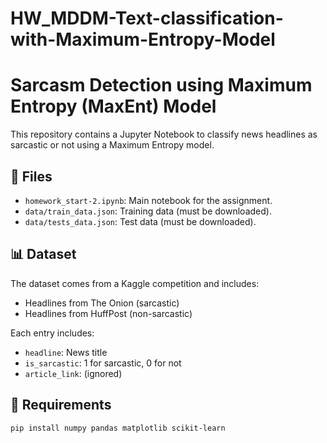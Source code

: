 # HW_MDDM-Text-classification-with-Maximum-Entropy-Model

# Sarcasm Detection using Maximum Entropy (MaxEnt) Model

This repository contains a Jupyter Notebook to classify news headlines as sarcastic or not using a Maximum Entropy model.

## 📂 Files

- `homework_start-2.ipynb`: Main notebook for the assignment.
- `data/train_data.json`: Training data (must be downloaded).
- `data/tests_data.json`: Test data (must be downloaded).

## 📊 Dataset

The dataset comes from a Kaggle competition and includes:
- Headlines from The Onion (sarcastic)
- Headlines from HuffPost (non-sarcastic)

Each entry includes:
- `headline`: News title
- `is_sarcastic`: 1 for sarcastic, 0 for not
- `article_link`: (ignored)

## 🔧 Requirements

```bash
pip install numpy pandas matplotlib scikit-learn

